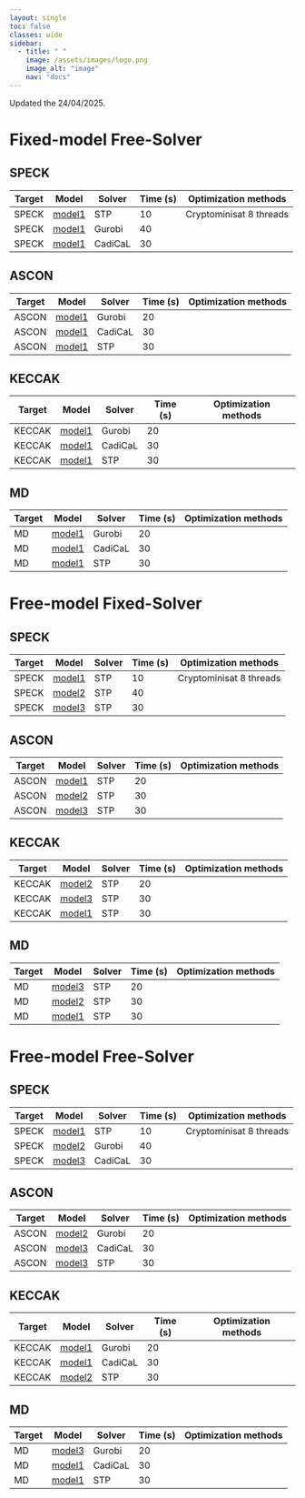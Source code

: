 ```yaml
---
layout: single
toc: false
classes: wide
sidebar:  
  - title: " "   
    image: /assets/images/logo.png
    image_alt: "image"
    nav: "docs"
---
```


Updated the 24/04/2025.

# Fixed-model Free-Solver

## SPECK 

| Target | Model    | Solver  | Time (s)   | Optimization methods |
| --------| -------- | ------- |------- | ------- |
| SPECK   | [model1](/models/SPECK/test)  | STP  | 10  |  Cryptominisat 8 threads | 
| SPECK   | [model1](/models/SPECK/test)  | Gurobi  | 40  |    | 
| SPECK   | [model1](/models/SPECK/test)  | CadiCaL  | 30  |   | 

## ASCON

| Target | Model    | Solver  | Time (s)   | Optimization methods |
| --------| -------- | ------- |------- | ------- |
| ASCON   | [model1](/models/ASCON/test)  | Gurobi  | 20  |   | 
| ASCON   | [model1](/models/ASCON/test)  | CadiCaL  | 30  |    | 
| ASCON   | [model1](/models/ASCON/test)  | STP  | 30  |    | 

## KECCAK

| Target | Model    | Solver  | Time (s)   | Optimization methods |
| --------| -------- | ------- |------- | ------- |
| KECCAK   | [model1](/models/KECCAK/test)  | Gurobi  | 20  |   | 
| KECCAK   | [model1](/models/KECCAK/test)  | CadiCaL  | 30  |    | 
| KECCAK   | [model1](/models/KECCAK/test)  | STP  | 30  |    | 

## MD

| Target | Model    | Solver  | Time (s)   | Optimization methods |
| --------| -------- | ------- |------- | ------- |
| MD   | [model1](/models/MD/test)  | Gurobi  | 20  |   | 
| MD   | [model1](/models/MD/test)  | CadiCaL  | 30  |    | 
| MD   | [model1](/models/MD/test)  | STP  | 30  |    | 



# Free-model Fixed-Solver

## SPECK 

| Target | Model    | Solver  | Time (s)   | Optimization methods |
| --------| -------- | ------- |------- | ------- |
| SPECK   | [model1](/models/SPECK/test)  | STP  | 10  |  Cryptominisat 8 threads | 
| SPECK   | [model2](/models/SPECK/test)  | STP  | 40  |    | 
| SPECK   | [model3](/models/SPECK/test)  | STP  | 30  |   | 

## ASCON

| Target | Model    | Solver  | Time (s)   | Optimization methods |
| --------| -------- | ------- |------- | ------- |
| ASCON   | [model1](/models/ASCON/test)  | STP  | 20  |   | 
| ASCON   | [model2](/models/ASCON/test)  | STP  | 30  |    | 
| ASCON   | [model3](/models/ASCON/test)  | STP  | 30  |    | 

## KECCAK

| Target | Model    | Solver  | Time (s)   | Optimization methods |
| --------| -------- | ------- |------- | ------- |
| KECCAK   | [model2](/models/KECCAK/test)  | STP  | 20  |   | 
| KECCAK   | [model3](/models/KECCAK/test)  | STP  | 30  |    | 
| KECCAK   | [model1](/models/KECCAK/test)  | STP  | 30  |    | 

## MD

| Target | Model    | Solver  | Time (s)   | Optimization methods |
| --------| -------- | ------- |------- | ------- |
| MD   | [model3](/models/MD/test)  | STP  | 20  |   | 
| MD   | [model2](/models/MD/test)  | STP  | 30  |    | 
| MD   | [model1](/models/MD/test)  | STP  | 30  |    | 


# Free-model Free-Solver

## SPECK 

| Target | Model    | Solver  | Time (s)   | Optimization methods |
| --------| -------- | ------- |------- | ------- |
| SPECK   | [model1](/models/SPECK/test)  | STP  | 10  |  Cryptominisat 8 threads | 
| SPECK   | [model2](/models/SPECK/test)  | Gurobi  | 40  |    | 
| SPECK   | [model3](/models/SPECK/test)  | CadiCaL  | 30  |   | 

## ASCON

| Target | Model    | Solver  | Time (s)   | Optimization methods |
| --------| -------- | ------- |------- | ------- |
| ASCON   | [model2](/models/ASCON/test)  | Gurobi  | 20  |   | 
| ASCON   | [model3](/models/ASCON/test)  | CadiCaL  | 30  |    | 
| ASCON   | [model3](/models/ASCON/test)  | STP  | 30  |    | 

## KECCAK

| Target | Model    | Solver  | Time (s)   | Optimization methods |
| --------| -------- | ------- |------- | ------- |
| KECCAK   | [model1](/models/KECCAK/test)  | Gurobi  | 20  |   | 
| KECCAK   | [model1](/models/KECCAK/test)  | CadiCaL  | 30  |    | 
| KECCAK   | [model2](/models/KECCAK/test)  | STP  | 30  |    | 

## MD

| Target | Model    | Solver  | Time (s)   | Optimization methods |
| --------| -------- | ------- |------- | ------- |
| MD   | [model3](/models/MD/test)  | Gurobi  | 20  |   | 
| MD   | [model1](/models/MD/test)  | CadiCaL  | 30  |    | 
| MD   | [model1](/models/MD/test)  | STP  | 30  |    | 
